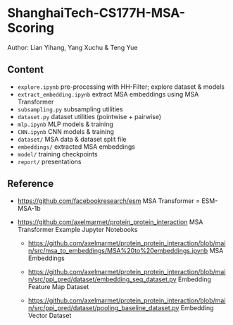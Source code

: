 # ShanghaiTech-CS177H-MSA-Scoring

Author: Lian Yihang, Yang Xuchu & Teng Yue



## Content

- `explore.ipynb` pre-processing with HH-Filter; explore dataset & models
- `extract_embedding.ipynb` extract MSA embeddings using MSA Transformer
- `subsampling.py` subsampling utilities
- `dataset.py` dataset utilities (pointwise + pairwise)
- `mlp.ipynb` MLP models & training
- `CNN.ipynb` CNN models & training
- `dataset/` MSA data & dataset split file
- `embeddings/` extracted MSA embeddings
- `model/` training checkpoints
- `report/` presentations



## Reference 

- https://github.com/facebookresearch/esm MSA Transformer = ESM-MSA-1b

- https://github.com/axelmarmet/protein_protein_interaction MSA Transformer Example Jupyter Notebooks

  - https://github.com/axelmarmet/protein_protein_interaction/blob/main/src/msa_to_embeddings/MSA%20to%20embeddings.ipynb MSA Embeddings

  - https://github.com/axelmarmet/protein_protein_interaction/blob/main/src/ppi_pred/dataset/embedding_seq_dataset.py Embedding Feature Map Dataset

  - https://github.com/axelmarmet/protein_protein_interaction/blob/main/src/ppi_pred/dataset/pooling_baseline_dataset.py Embedding Vector Dataset
